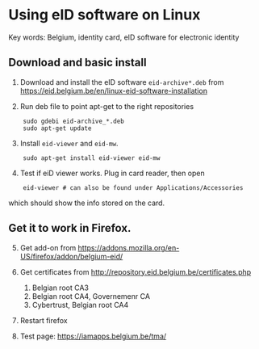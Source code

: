 # Using eID software on Linux

Key words: Belgium, identity card, eID software for electronic identity

## Download and basic install
 
1. Download and install the eID software `eid-archive*.deb` from
	https://eid.belgium.be/en/linux-eid-software-installation

2. Run deb file to point apt-get to the right repositories

``` 
    sudo gdebi eid-archive_*.deb 
    sudo apt-get update
``` 

3. Install `eid-viewer` and `eid-mw`.
``` 
    sudo apt-get install eid-viewer eid-mw
``` 

4. Test if eiD viewer works. Plug in card reader, then open
``` 
    eid-viewer # can also be found under Applications/Accessories
``` 
   which should show the info stored on the card.

## Get it to work in Firefox. 

5. Get add-on from https://addons.mozilla.org/en-US/firefox/addon/belgium-eid/ 

6. Get certificates from http://repository.eid.belgium.be/certificates.php
	1) Belgian root CA3
	2) Belgian root CA4, Governemenr CA
	3) Cybertrust, Belgian root CA4
   
7. Restart firefox

8. Test page: https://iamapps.belgium.be/tma/

